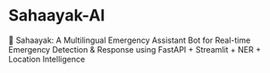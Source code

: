 # Sahaayak-AI
🚨 Sahaayak: A Multilingual Emergency Assistant Bot for Real-time Emergency Detection &amp; Response using FastAPI + Streamlit + NER + Location Intelligence
